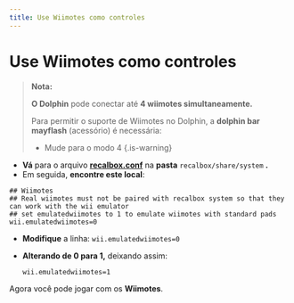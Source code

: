 ```yaml
---
title: Use Wiimotes como controles
---
```


# Use Wiimotes como controles


>**Nota:**
>
>**O Dolphin** pode conectar até **4 wiimotes simultaneamente.**
>
>Para permitir o suporte de Wiimotes no Dolphin, a **dolphin bar mayflash** \(acessório\) é necessária:
>
>* Mude para o modo 4
{.is-warning}

* **Vá** para o arquivo [**recalbox.conf**](/v/portugues/manual-basico/primeiras-nocoes/o-arquivo-recalbox.conf) na **pasta** `recalbox/share/system` **.**
* Em seguida, **encontre este local**:

```text
## Wiimotes
## Real wiimotes must not be paired with recalbox system so that they can work with the wii emulator
## set emulatedwiimotes to 1 to emulate wiimotes with standard pads
wii.emulatedwiimotes=0
```

* **Modifique** a linha:  `wii.emulatedwiimotes=0`
* **Alterando de 0 para 1,** deixando assim:

  `wii.emulatedwiimotes=1`

Agora você pode jogar com os **Wiimotes**.

